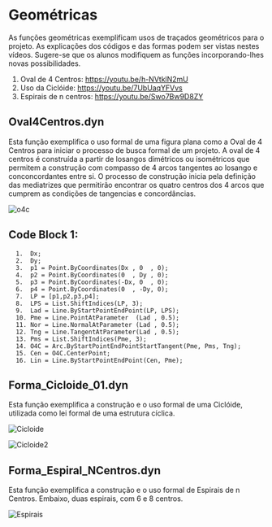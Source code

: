 
# Geométricas

As funções geométricas exemplificam usos de traçados geométricos para o projeto. As explicações dos códigos e das formas podem ser vistas nestes vídeos.
Sugere-se que os alunos modifiquem as funções incorporando-lhes novas possibilidades.  

  1. Oval de 4 Centros:       https://youtu.be/h-NVtklN2mU
  2. Uso da Ciclóide:         https://youtu.be/7UbUaqYFVvs
  3. Espirais de n centros:   https://youtu.be/Swo7Bw9D8ZY

## Oval4Centros.dyn
Esta função exemplifica o uso formal de uma figura plana como a Oval de 4 Centros para iniciar o processo de busca formal de um 
projeto. A oval de 4 centros é construída a partir de losangos dimétricos ou isométricos que permitem a construção com compasso
de 4 arcos tangentes ao losango e conconcordantes entre si. O processo de construção inicia pela definição das mediatrizes que
permitirão encontrar os quatro centros dos 4 arcos que cumprem as condições de tangencias e concordâncias.

![o4c](https://github.com/JLMenegotto/AulasBIM/assets/9437020/fb9f37b6-173e-4d5b-82f1-bb098d3571df)

## Code Block 1:

      1.  Dx;
      2.  Dy;
      3.  p1 = Point.ByCoordinates(Dx , 0  , 0);
      4.  p2 = Point.ByCoordinates(0  , Dy , 0);
      5.  p3 = Point.ByCoordinates(-Dx, 0  , 0);
      6.  p4 = Point.ByCoordinates(0  , -Dy, 0);
      7.  LP = [p1,p2,p3,p4];
      8.  LPS = List.ShiftIndices(LP, 3);
      9.  Lad = Line.ByStartPointEndPoint(LP, LPS);
      10. Pme = Line.PointAtParameter  (Lad , 0.5);
      11. Nor = Line.NormalAtParameter (Lad , 0.5);
      12. Tng = Line.TangentAtParameter(Lad , 0.5);
      13. Pms = List.ShiftIndices(Pme, 3);
      14. O4C = Arc.ByStartPointEndPointStartTangent(Pme, Pms, Tng);
      15. Cen = O4C.CenterPoint;
      16. Lin = Line.ByStartPointEndPoint(Cen, Pme);

## Forma_Cicloide_01.dyn
Esta função exemplifica a construção e o uso formal de uma Ciclóide, utilizada como lei formal de uma estrutura cíclica.  

![Cicloide](https://github.com/JLMenegotto/AulasBIM/assets/9437020/15731552-3b55-41f7-a398-ac2d0ad7974c)

![Cicloide2](https://github.com/JLMenegotto/AulasBIM/assets/9437020/1c0a0aaa-993f-4e48-ac13-f4947621b362)

## Forma_Espiral_NCentros.dyn
Esta função exemplifica a construção e o uso formal de Espirais de n Centros. Embaixo, duas espirais, com 6 e 8 centros.

![Espirais](https://github.com/JLMenegotto/AulasBIM/assets/9437020/604a1d98-30c1-4c88-a420-4e3480b25063)

